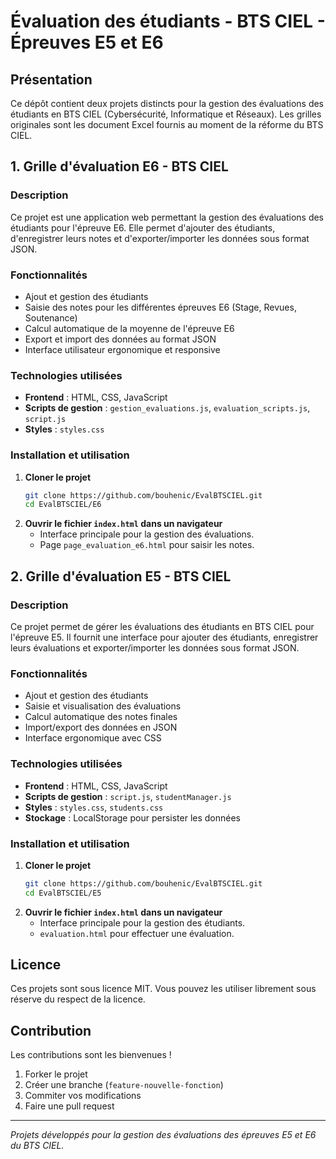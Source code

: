 # Évaluation des étudiants - BTS CIEL - Épreuves E5 et E6

## Présentation
Ce dépôt contient deux projets distincts pour la gestion des évaluations des étudiants en BTS CIEL (Cybersécurité, Informatique et Réseaux). Les grilles originales sont les document Excel fournis au moment de la réforme du BTS CIEL.

## 1. Grille d'évaluation E6 - BTS CIEL
### Description
Ce projet est une application web permettant la gestion des évaluations des étudiants pour l'épreuve E6. Elle permet d'ajouter des étudiants, d'enregistrer leurs notes et d'exporter/importer les données sous format JSON.

### Fonctionnalités
- Ajout et gestion des étudiants
- Saisie des notes pour les différentes épreuves E6 (Stage, Revues, Soutenance)
- Calcul automatique de la moyenne de l'épreuve E6
- Export et import des données au format JSON
- Interface utilisateur ergonomique et responsive

### Technologies utilisées
- **Frontend** : HTML, CSS, JavaScript
- **Scripts de gestion** : `gestion_evaluations.js`, `evaluation_scripts.js`, `script.js`
- **Styles** : `styles.css`

### Installation et utilisation
1. **Cloner le projet**
   ```bash
   git clone https://github.com/bouhenic/EvalBTSCIEL.git
   cd EvalBTSCIEL/E6
   ```
2. **Ouvrir le fichier `index.html` dans un navigateur**
   - Interface principale pour la gestion des évaluations.
   - Page `page_evaluation_e6.html` pour saisir les notes.

## 2. Grille d'évaluation E5 - BTS CIEL
### Description
Ce projet permet de gérer les évaluations des étudiants en BTS CIEL pour l'épreuve E5. Il fournit une interface pour ajouter des étudiants, enregistrer leurs évaluations et exporter/importer les données sous format JSON.

### Fonctionnalités
- Ajout et gestion des étudiants
- Saisie et visualisation des évaluations
- Calcul automatique des notes finales
- Import/export des données en JSON
- Interface ergonomique avec CSS

### Technologies utilisées
- **Frontend** : HTML, CSS, JavaScript
- **Scripts de gestion** : `script.js`, `studentManager.js`
- **Styles** : `styles.css`, `students.css`
- **Stockage** : LocalStorage pour persister les données

### Installation et utilisation
1. **Cloner le projet**
   ```bash
   git clone https://github.com/bouhenic/EvalBTSCIEL.git
   cd EvalBTSCIEL/E5
   ```
2. **Ouvrir le fichier `index.html` dans un navigateur**
   - Interface principale pour la gestion des étudiants.
   - `evaluation.html` pour effectuer une évaluation.

## Licence
Ces projets sont sous licence MIT. Vous pouvez les utiliser librement sous réserve du respect de la licence.

## Contribution
Les contributions sont les bienvenues !
1. Forker le projet
2. Créer une branche (`feature-nouvelle-fonction`)
3. Commiter vos modifications
4. Faire une pull request

---
*Projets développés pour la gestion des évaluations des épreuves E5 et E6 du BTS CIEL.*

